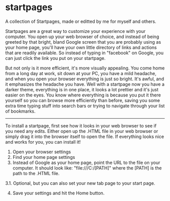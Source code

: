 # startpages
A collection of Startpages, made or editted by me for myself and others.


Startpages are a great way to customize your experience with your computer. You open up your web browser of choice, and instead of being greeted by that bright, bland Google screen that you are probably using as your home page, you'll have your own little directory of links and actions that are readily available. So instead of typing in "facebook" on Google, you can just click the link you put on your startpage.

But not only is it more efficient, it's more visually appealing. You come home from a long day at work, sit down at your PC, you have a mild headache, and when you open your browser everything is just so bright. It's awful, and it emphasizes the headache you have. Well with a startpage now you have a darker theme, everything is in one place, it looks a lot prettier and it's just easier on the eyes. You know where everything is because you put it there yourself so you can browse more efficiently than before, saving you some extra time typing stuff into search bars or trying to navigate through your list of bookmarks.

----------------------------------------------------------------------------------------------------------------------------------------

To install a startpage, first see how it looks in your web browser to see if you need any edits.
Either open up the .HTML file in your web browser or simply drag it into the browser itself to open the file.
If everything looks nice and works for you, you can install it!

1. Open your browser settings
2. Find your home page settings
3. Instead of Google as your home page, point the URL to the file on your computer. It should look like: "file:///C:/[PATH]" where the [PATH] is the path to the .HTML file.

3.1. Optional, but you can also set your new tab page to your start page.

4. Save your settings and hit the Home button.
